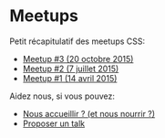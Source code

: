 # Meetups

Petit récapitulatif des meetups CSS:

- [Meetup #3 (20 octobre 2015)](20151020-meetup-03)
- [Meetup #2 (7 juillet 2015)](20150707-meetup-02)
- [Meetup #1 (14 avril 2015)](20150414-meetup-01)

Aidez nous, si vous pouvez:

- [Nous accueillir ? (et nous nourrir ?)](https://docs.google.com/forms/d/1eOwaXcvYWV6KdwO_HG8vFt5Y6flEck8vnqF2a89hJCw/viewform?usp=send_form)
- [Proposer un talk](https://docs.google.com/forms/d/1I3meRVbSvFhJrlzSagYeq52nN8TcULP_mmP4QW0PvRg/viewform?usp=send_form)

